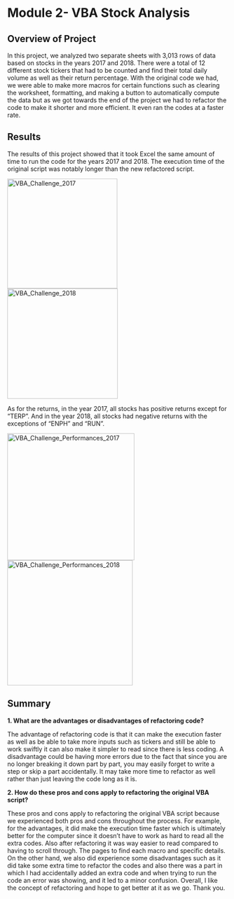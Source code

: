 # Module 2- VBA Stock Analysis
## Overview of Project
In this project, we analyzed two separate sheets with 3,013 rows of data based on stocks in the years 2017 and 2018. There were a total of 12 different stock tickers that had to be counted and find their total daily volume as well as their return percentage. With the original code we had, we were able to make more macros for certain functions such as clearing the worksheet, formatting, and making a button to automatically compute the data but as we got towards the end of the project we had to refactor the code to make it shorter and more efficient. It even ran the codes at a faster rate. 


## Results
The results of this project showed that it took Excel the same amount of time to run the code for the years 2017 and 2018. The execution time of the original script was notably longer than the new refactored script.

<img width="251" alt="VBA_Challenge_2017" src="https://user-images.githubusercontent.com/104862099/175792319-ae91d969-e63b-4fc1-b425-9a301d90c5d7.png">
<img width="252" alt="VBA_Challenge_2018" src="https://user-images.githubusercontent.com/104862099/175792321-b663b0c1-dd59-4b49-a072-585562462e0b.png">


As for the returns, in the year 2017, all stocks has positive returns except for “TERP”. And in the year 2018, all stocks had negative returns with the exceptions of “ENPH” and “RUN”. 

<img width="290" alt="VBA_Challenge_Performances_2017" src="https://user-images.githubusercontent.com/104862099/175792331-263b7a03-12d7-4e2b-b9e5-f27202325e52.png">
<img width="286" alt="VBA_Challenge_Performances_2018" src="https://user-images.githubusercontent.com/104862099/175792332-fb14a768-0b59-4c06-b80c-46ef22858c2f.png">


## Summary

**1. What are the advantages or disadvantages of refactoring code?**

The advantage of refactoring code is that it can make the execution faster as well as be able to take more inputs such as tickers and still be able to work swiftly it can also make it simpler to read since there is less coding. A disadvantage could be having more errors due to the fact that since you are no longer breaking it down part by part, you may easily forget to write a step or skip a part accidentally. It may take more time to refactor as well rather than just leaving the code long as it is.

**2. How do these pros and cons apply to refactoring the original VBA script?**

These pros and cons apply to refactoring the original VBA script because we experienced both pros and cons throughout the process. For example, for the advantages, it did make the execution time faster which is ultimately better for the computer since it doesn’t have to work as hard to read all the extra codes. Also after refactoring it was way easier to read compared to having to scroll through. The pages to find each macro and specific details. On the other hand, we also did experience some disadvantages such as it did take some extra time to refactor the codes and also there was a part in which I had accidentally added an extra code and when trying to run the code an error was showing, and it led to a minor confusion. Overall, I like the concept of refactoring and hope to get better at it as we go. Thank you.

